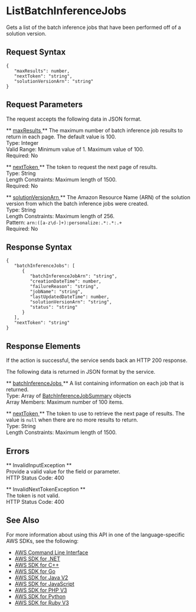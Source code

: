 # ListBatchInferenceJobs<a name="API_ListBatchInferenceJobs"></a>

Gets a list of the batch inference jobs that have been performed off of a solution version\.

## Request Syntax<a name="API_ListBatchInferenceJobs_RequestSyntax"></a>

```
{
   "maxResults": number,
   "nextToken": "string",
   "solutionVersionArn": "string"
}
```

## Request Parameters<a name="API_ListBatchInferenceJobs_RequestParameters"></a>

The request accepts the following data in JSON format\.

 ** [ maxResults ](#API_ListBatchInferenceJobs_RequestSyntax) **   <a name="personalize-ListBatchInferenceJobs-request-maxResults"></a>
The maximum number of batch inference job results to return in each page\. The default value is 100\.  
Type: Integer  
Valid Range: Minimum value of 1\. Maximum value of 100\.  
Required: No

 ** [ nextToken ](#API_ListBatchInferenceJobs_RequestSyntax) **   <a name="personalize-ListBatchInferenceJobs-request-nextToken"></a>
The token to request the next page of results\.  
Type: String  
Length Constraints: Maximum length of 1500\.  
Required: No

 ** [ solutionVersionArn ](#API_ListBatchInferenceJobs_RequestSyntax) **   <a name="personalize-ListBatchInferenceJobs-request-solutionVersionArn"></a>
The Amazon Resource Name \(ARN\) of the solution version from which the batch inference jobs were created\.  
Type: String  
Length Constraints: Maximum length of 256\.  
Pattern: `arn:([a-z\d-]+):personalize:.*:.*:.+`   
Required: No

## Response Syntax<a name="API_ListBatchInferenceJobs_ResponseSyntax"></a>

```
{
   "batchInferenceJobs": [ 
      { 
         "batchInferenceJobArn": "string",
         "creationDateTime": number,
         "failureReason": "string",
         "jobName": "string",
         "lastUpdatedDateTime": number,
         "solutionVersionArn": "string",
         "status": "string"
      }
   ],
   "nextToken": "string"
}
```

## Response Elements<a name="API_ListBatchInferenceJobs_ResponseElements"></a>

If the action is successful, the service sends back an HTTP 200 response\.

The following data is returned in JSON format by the service\.

 ** [ batchInferenceJobs ](#API_ListBatchInferenceJobs_ResponseSyntax) **   <a name="personalize-ListBatchInferenceJobs-response-batchInferenceJobs"></a>
A list containing information on each job that is returned\.  
Type: Array of [BatchInferenceJobSummary](API_BatchInferenceJobSummary.md) objects  
Array Members: Maximum number of 100 items\.

 ** [ nextToken ](#API_ListBatchInferenceJobs_ResponseSyntax) **   <a name="personalize-ListBatchInferenceJobs-response-nextToken"></a>
The token to use to retrieve the next page of results\. The value is `null` when there are no more results to return\.  
Type: String  
Length Constraints: Maximum length of 1500\.

## Errors<a name="API_ListBatchInferenceJobs_Errors"></a>

 ** InvalidInputException **   
Provide a valid value for the field or parameter\.  
HTTP Status Code: 400

 ** InvalidNextTokenException **   
The token is not valid\.  
HTTP Status Code: 400

## See Also<a name="API_ListBatchInferenceJobs_SeeAlso"></a>

For more information about using this API in one of the language\-specific AWS SDKs, see the following:
+  [ AWS Command Line Interface](https://docs.aws.amazon.com/goto/aws-cli/personalize-2018-05-22/ListBatchInferenceJobs) 
+  [ AWS SDK for \.NET](https://docs.aws.amazon.com/goto/DotNetSDKV3/personalize-2018-05-22/ListBatchInferenceJobs) 
+  [ AWS SDK for C\+\+](https://docs.aws.amazon.com/goto/SdkForCpp/personalize-2018-05-22/ListBatchInferenceJobs) 
+  [ AWS SDK for Go](https://docs.aws.amazon.com/goto/SdkForGoV1/personalize-2018-05-22/ListBatchInferenceJobs) 
+  [ AWS SDK for Java V2](https://docs.aws.amazon.com/goto/SdkForJavaV2/personalize-2018-05-22/ListBatchInferenceJobs) 
+  [ AWS SDK for JavaScript](https://docs.aws.amazon.com/goto/AWSJavaScriptSDK/personalize-2018-05-22/ListBatchInferenceJobs) 
+  [ AWS SDK for PHP V3](https://docs.aws.amazon.com/goto/SdkForPHPV3/personalize-2018-05-22/ListBatchInferenceJobs) 
+  [ AWS SDK for Python](https://docs.aws.amazon.com/goto/boto3/personalize-2018-05-22/ListBatchInferenceJobs) 
+  [ AWS SDK for Ruby V3](https://docs.aws.amazon.com/goto/SdkForRubyV3/personalize-2018-05-22/ListBatchInferenceJobs) 